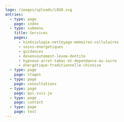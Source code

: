 ```yaml
---
logo: /images/uploads/LOGO.svg
entries:
  - type: page
    page: index
  - type: submenu
    title: Services
    pages:
      - kinésiologie-nettoyage-mémoires-cellulaires
      - soins-energetiques
      - guidances
      - desenvoutement-levee-dentite
      - hypnose-arret-tabac-et-dependance-au-sucre
      - énergétique-traditionnelle-chinoise
  - type: page
    page: stages
  - type: page
    page: consultations
  - type: page
    page: qui-suis-je
  - type: page
    page: contact
  - type: page
    page: test
---
```

